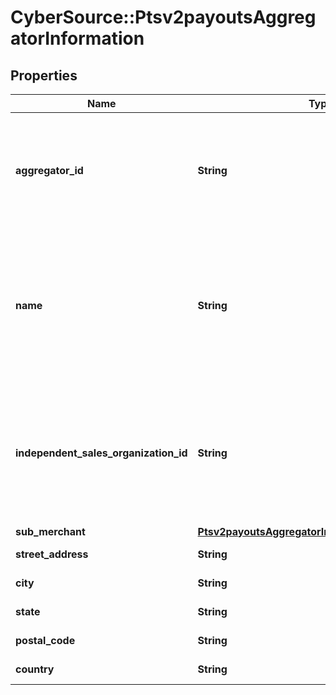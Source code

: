 # CyberSource::Ptsv2payoutsAggregatorInformation

## Properties
Name | Type | Description | Notes
------------ | ------------- | ------------- | -------------
**aggregator_id** | **String** | Value that identifies you as a payment aggregator. Get this value from the processor.  | [optional] 
**name** | **String** | Your payment aggregator business name. This field is conditionally required when aggregator id is present.  | [optional] 
**independent_sales_organization_id** | **String** | Independent sales organization ID. This field is only used for Mastercard transactions submitted through PPGS.  | [optional] 
**sub_merchant** | [**Ptsv2payoutsAggregatorInformationSubMerchant**](Ptsv2payoutsAggregatorInformationSubMerchant.md) |  | [optional] 
**street_address** | **String** | Acquirer street name. | [optional] 
**city** | **String** | Acquirer city. | [optional] 
**state** | **String** | Acquirer state. | [optional] 
**postal_code** | **String** | Acquirer postal code. | [optional] 
**country** | **String** | Acquirer country. | [optional] 


